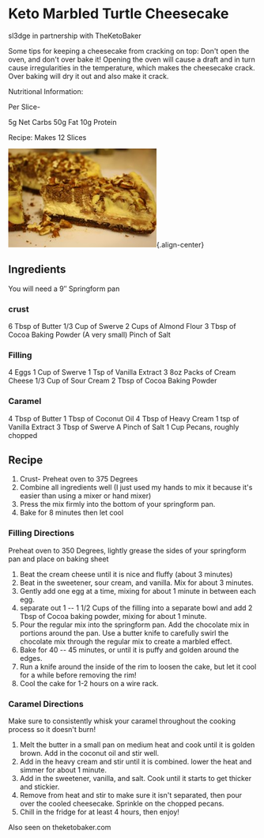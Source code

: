 # Keto Marbled Turtle Cheesecake

sl3dge in partnership with TheKetoBaker

Some tips for keeping a cheesecake from cracking on top: Don't open the
oven, and don't over bake it! Opening the oven will cause a draft and in
turn cause irregularities in the temperature, which makes the cheesecake
crack. Over baking will dry it out and also make it crack.

Nutritional Information:

Per Slice-

5g Net Carbs 50g Fat 10g Protein

Recipe: Makes 12 Slices

![image](images/keto_marbled_turtle_cheesecake.jpg){.align-center}

## Ingredients

You will need a 9″ Springform pan

### crust

6 Tbsp of Butter 1/3 Cup of Swerve 2 Cups of Almond Flour 3 Tbsp of
Cocoa Baking Powder (A very small) Pinch of Salt

### Filling

4 Eggs 1 Cup of Swerve 1 Tsp of Vanilla Extract 3 8oz Packs of Cream
Cheese 1/3 Cup of Sour Cream 2 Tbsp of Cocoa Baking Powder

### Caramel

4 Tbsp of Butter 1 Tbsp of Coconut Oil 4 Tbsp of Heavy Cream 1 tsp of
Vanilla Extract 3 Tbsp of Swerve A Pinch of Salt 1 Cup Pecans, roughly
chopped

## Recipe

1. Crust- Preheat oven to 375 Degrees
2. Combine all ingredients well (I just used my hands to mix it because
 it's easier than using a mixer or hand mixer)
3. Press the mix firmly into the bottom of your springform pan.
4. Bake for 8 minutes then let cool

### Filling Directions

Preheat oven to 350 Degrees, lightly grease the sides of your springform
pan and place on baking sheet

1. Beat the cream cheese until it is nice and fluffy (about 3 minutes)
2. Beat in the sweetener, sour cream, and vanilla. Mix for about 3
 minutes.
3. Gently add one egg at a time, mixing for about 1 minute in between
 each egg.
4. separate out 1 -- 1 1/2 Cups of the filling into a separate bowl and
 add 2 Tbsp of Cocoa baking powder, mixing for about 1 minute.
5. Pour the regular mix into the springform pan. Add the chocolate mix
 in portions around the pan. Use a butter knife to carefully swirl
 the chocolate mix through the regular mix to create a marbled
 effect.
6. Bake for 40 -- 45 minutes, or until it is puffy and golden around
 the edges.
7. Run a knife around the inside of the rim to loosen the cake, but let
 it cool for a while before removing the rim!
8. Cool the cake for 1-2 hours on a wire rack.

### Caramel Directions

Make sure to consistently whisk your caramel throughout the cooking
process so it doesn't burn!

1. Melt the butter in a small pan on medium heat and cook until it is
 golden brown. Add in the coconut oil and stir well.
2. Add in the heavy cream and stir until it is combined. lower the heat
 and simmer for about 1 minute.
3. Add in the sweetener, vanilla, and salt. Cook until it starts to get
 thicker and stickier.
4. Remove from heat and stir to make sure it isn't separated, then pour
 over the cooled cheesecake. Sprinkle on the chopped pecans.
5. Chill in the fridge for at least 4 hours, then enjoy!

Also seen on theketobaker.com
